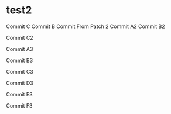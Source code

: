 # test2

Commit C
Commit B
Commit From Patch 2
Commit A2
Commit B2

Commit C2

Commit A3

Commit B3

Commit C3

Commit D3

Commit E3

Commit F3
